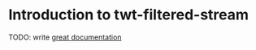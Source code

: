 # Introduction to twt-filtered-stream

TODO: write [great documentation](http://jacobian.org/writing/what-to-write/)
